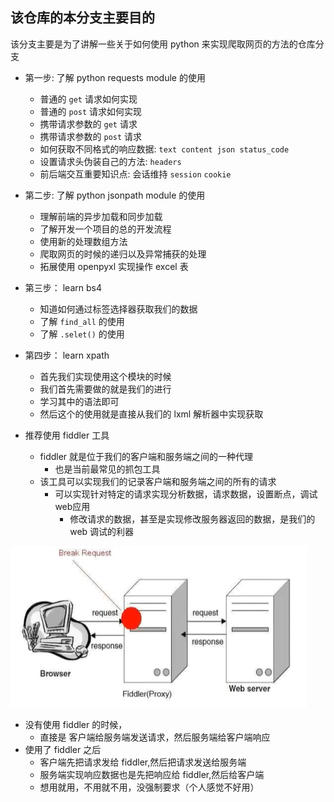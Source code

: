 ## 该仓库的本分支主要目的
该分支主要是为了讲解一些关于如何使用 python 来实现爬取网页的方法的仓库分支

* 第一步: 了解 python requests module 的使用
  * 普通的 `get` 请求如何实现
  * 普通的 `post` 请求如何实现
  * 携带请求参数的 `get` 请求
  * 携带请求参数的 `post` 请求
  * 如何获取不同格式的响应数据: `text content json status_code`
  * 设置请求头伪装自己的方法: `headers`
  * 前后端交互重要知识点: 会话维持 `session` `cookie`


* 第二步: 了解 python jsonpath module 的使用
  * 理解前端的异步加载和同步加载
  * 了解开发一个项目的总的开发流程
  * 使用新的处理数组方法
  * 爬取网页的时候的递归以及异常捕获的处理
  * 拓展使用 openpyxl 实现操作 excel 表


* 第三步： learn bs4
  * 知道如何通过标签选择器获取我们的数据
  * 了解 `find_all` 的使用
  * 了解 `.selet()` 的使用


* 第四步： learn xpath
  * 首先我们实现使用这个模块的时候
  * 我们首先需要做的就是我们的进行
  * 学习其中的语法即可
  * 然后这个的使用就是直接从我们的 lxml 解析器中实现获取


* 推荐使用 fiddler 工具
  * fiddler 就是位于我们的客户端和服务端之间的一种代理
    * 也是当前最常见的抓包工具
  * 该工具可以实现我们的记录客户端和服务端之间的所有的请求
    * 可以实现针对特定的请求实现分析数据，请求数据，设置断点，调试web应用
      * 修改请求的数据，甚至是实现修改服务器返回的数据，是我们的 web 调试的利器

![image01](/images/image01.png)
* 没有使用 fiddler 的时候，
  * 直接是 客户端给服务端发送请求，然后服务端给客户端响应
* 使用了 fiddler 之后
  * 客户端先把请求发给 fiddler,然后把请求发送给服务端
  * 服务端实现响应数据也是先把响应给 fiddler,然后给客户端
  * 想用就用，不用就不用，没强制要求（个人感觉不好用）